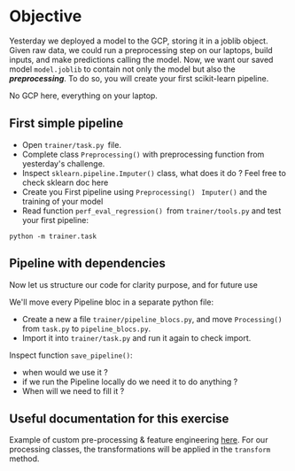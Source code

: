 # Objective

Yesterday we deployed a model to the GCP, storing it in a joblib object. Given raw data, we could run a preprocessing step on our laptops, build inputs, and make predictions calling the model. Now, we want our saved model `model.joblib` to contain not only the model but also the _**preprocessing**_. To do so, you will create your first scikit-learn pipeline.  

No GCP here, everything on your laptop.

## First simple pipeline

- Open `trainer/task.py `file.
- Complete class `Preprocessing()` with preprocessing function from yesterday's challenge.
- Inspect `sklearn.pipeline.Imputer()` class, what does it do ? Feel free to check sklearn doc here
- Create you First pipeline using `Preprocessing() ` `Imputer()` and the training of your model
- Read function `perf_eval_regression() `from `trainer/tools.py` and test your first pipeline:

```
python -m trainer.task
```

## Pipeline with dependencies

Now let us structure our code for clarity purpose, and for future use

We'll move every Pipeline bloc in a separate python file:
- Create a new a file `trainer/pipeline_blocs.py`, and move `Processing()` from `task.py` to `pipeline_blocs.py`.
- Import it into `trainer/task.py` and run it again to check import.

Inspect function `save_pipeline()`: 
- when would we use it ?
- if we run the Pipeline locally do we need it to do anything ? 
- When will we need to fill it ? 

## Useful documentation for this exercise
Example of custom pre-processing & feature engineering [here](https://scikit-learn.org/stable/auto_examples/compose/plot_column_transformer.html#sphx-glr-auto-examples-compose-plot-column-transformer-py). For our processing classes, the transformations will be applied in the `transform` method.
